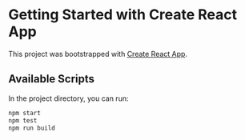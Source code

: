 # Getting Started with Create React App

This project was bootstrapped with [Create React App](https://github.com/facebook/create-react-app).

## Available Scripts

In the project directory, you can run:

``` bash 
npm start
npm test
npm run build

```


